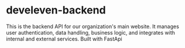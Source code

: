# develeven-backend
This is the backend API for our organization's main website. It manages user authentication, data handling, business logic, and integrates with internal and external services. Built with FastApi
